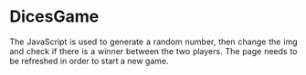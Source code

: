 # DicesGame
<p style = "text-align: justify;"> The JavaScript is used to generate a random number, then change the img and check if there is a winner between the two players. The page needs to be refreshed in order to start a new game. </p>
